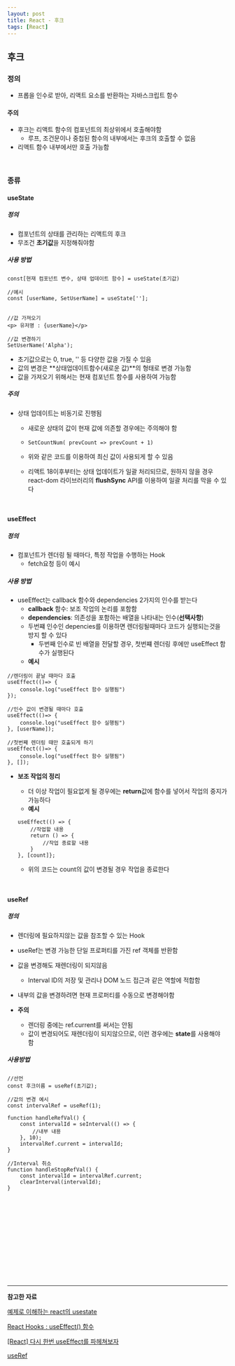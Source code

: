 ```yaml
---
layout: post
title: React - 후크
tags: [React]
---
```


## 후크

### 정의

- 프롭을 인수로 받아, 리액트 요소를 반환하는 자바스크립트 함수

#### 주의

- 후크는 리액트 함수의 컴포넌트의 최상위에서 호출해야함
  - 루프, 조건문이나 중첩된 함수의 내부에서는 후크의 호출할 수 없음
- 리액트 함수 내부에서만 호출 가능함

<br>

### 종류

#### useState

##### 정의

- 컴포넌트의 상태를 관리하는 리액트의 후크
- 무조건 **초기값**을 지정해줘야함

##### 사용 방법

~~~react
const[현재 컴포넌트 변수, 상태 업데이트 함수] = useState(초기값) 

//예시
const [userName, SetUserName] = useState[''];


//값 가져오기
<p> 유저명 : {userName}</p>

//값 변경하기
SetUserName('Alpha');
~~~

- 초기값으로는 0, true, '' 등 다양한 값을 가질 수 있음
- 값의 변경은 **상태업데이트함수(새로운 값)**의 형태로 변경 가능함
- 값을 가져오기 위해서는 현재 컴포넌트 함수를 사용하여 가능함

##### 주의

- 상태 업데이트는 비동기로 진행됨

  - 새로운 상태의 값이 현재 값에 의존할 경우에는 주의해야 함

  - ~~~react
    SetCountNum( prevCount => prevCount + 1)
    ~~~

  - 위와 같은 코드를 이용하여 최신 값이 사용되게 할 수 있음
  
  - 리액트 18이후부터는 상태 업데이트가 일괄 처리되므로, 원하지 않을 경우 react-dom 라이브러리의 **flushSync** API를 이용하여 일괄 처리를 막을 수 있다

<br>

#### useEffect

##### 정의

- 컴포넌트가 렌더링 될 때마다, 특정 작업을 수행하는 Hook
  - fetch요청 등이 예시


##### 사용 방법

- useEffect는 callback 함수와 dependencies 2가지의 인수를 받는다
  - **callback** 함수: 보조 작업의 논리를 포함함
  - **dependencies**: 의존성을 포함하는 배열을 나타내는 인수(**선택사항**)
  - 두번쨰 인수인 depencies를 이용하면 렌더링될때마다 코드가 실행되는것을 방지 할 수 있다
    - 두번째 인수로 빈 배열을 전달할 경우, 첫번쨰 렌더링 후에만 useEffect 함수가 실행된다
  - **예시**

~~~react
//렌더링이 끝날 때마다 호출
useEffect(()=> {
    console.log("useEffect 함수 실행됨")
});

//인수 값이 변경될 때마다 호출
useEffect(()=> {
    console.log("useEffect 함수 실행됨")
}, [userName]);

//첫번째 렌더링 때만 호출되게 하기
useEffect(()=> {
    console.log("useEffect 함수 실행됨")
}, []);
~~~

- **보조 작업의 정리**

  - 더 이상 작업이 필요없게 될 경우에는 **return**값에 함수를 넣어서 작업의 중지가 가능하다
  - **예시**

  ~~~react
  useEffect(() => {
      //작업할 내용
      return () => {
          //작업 종료할 내용
      }
  }, [count]};
  ~~~

  - 위의 코드는 count의 값이 변경될 경우 작업을 종료한다

<br>

#### useRef

##### 정의

- 렌더링에 필요하지않는 값을 참조할 수 있는 Hook
- useRef는 변경 가능한 단일 프로퍼티를 가진 ref 객체를 반환함
- 값을 변경해도 재렌더링이 되지않음
  - Interval ID의 저장 및 관리나 DOM 노드 접근과 같은 역할에 적합함
- 내부의 값을 변경하려면 현재 프로퍼티를 수동으로 변경해야함

- **주의**
  - 렌더링 중에는 ref.current를 써서는 안됨
  - 값이 변경되어도 재렌더링이 되지않으므로, 이런 경우에는 **state**를 사용해야 함

##### 사용방법

~~~react
//선언
const 후크이름 = useRef(초기값);

//값의 변경 예시
const intervalRef = useRef(1);

function handleRefVal() {
    const intervalId = seInterval(() => {
        //내부 내용
    }, 10);
    intervalRef.current = intervalId;
}

//Interval 취소
function handleStopRefVal() {
    const intervalId = intervalRef.current;
    clearInterval(intervalId);
}
~~~

<br><br><br><br><br><br><br><br><br><br><br>

------

**참고한 자료**

[예제로 이해하는 react의 usestate](https://docs.tosspayments.com/blog/react-use-state) 

[React Hooks : useEffect() 함수](https://xiubindev.tistory.com/100) 

[[React] 다시 한번 useEffect를 파헤쳐보자](https://velog.io/@hjthgus777/%EB%8B%A4%EC%8B%9C%ED%95%9C%EB%B2%88-useEffect%EB%A5%BC-%ED%8C%8C%ED%97%A4%EC%B3%90%EB%B3%B4%EC%9E%90) 

[useRef](https://ko.react.dev/reference/react/useRef)